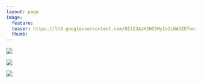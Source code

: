 ```yaml
---
layout: page
image:
  feature:
  teaser: https://lh3.googleusercontent.com/OI1Z3AzK3NCSMyIs3LNdJZETovx_lhFgxesfipfEy2esotxqVUimJGzC-Z1SwMeKZHHwj9_6Gfomj0oiRGT6ZaAPrSfqK1EZ4pH1v_ME6fd2nhW07LIvGEe1FfvzB0ohHOXYn9U8fVIC4veFXXjAsYSuwDUJvKrTozJwWb8Qfjj32ZF46vGg70gm1heKONSA4U58eoLlTEZzubs3b4cVcrPeaiyHkcDoWUK5fXv8blirIRc_uO1MDVGuOj4c8vxXNGqNclJTfNi5J0haYXSUdZyM9sv3XvPzqU61kyq581quA8fkL-Twnz5o4FmUqMZNCgaSt-GvvzYj9jruUicDlvleyx8q-Ftvx-O8dFqAoWW9C2ntsq7gdXRlIbk8Qe6YeunAa9itL5GqTrEI2DfZ7KPFioA8OZosBibs4iXSEjHi2eiB0U6_sIRkqtf3Y2zHCaZTuIa-VbuxqA8h2RhdqlB0m5dpCmK261kz1Tvgkfr8wDA6EirGG21WPzKe8dtkh-qZ0wdYP6fYyO9LFH9rA7CrsYdqfnzMBammGXhTOvg=w245
  thumb:
---
```


[![](https://lh3.googleusercontent.com/7_oVU-k3qDou9iBxyKq0g0307HL2WC_XK5Z3oPuv-rrDkzmmz31AzUlFIE5iSzGDm9lJBiNkwDFzh6-UrDAVUz4i6BBlkvR4_2q0iRxse5FaVVW1SuO9NHtGL1u3btBtcuyLtlKuhnUpRmk1aUaQfwcqFYRSu8L9VdX4z2Wwkgl0nCxRDEeROkKDGbHacf0AM0kckRusW2bFry4oWOZo2n2ObfyRCHejymmdCfDl3UvmMa_U8js6swzZT6mDIJquiEe7VoO9suihMRHUQMkiLvGC7j0VkKtVcrZlDjQo1WGpWQSH-E2j25weOa9revpAVTzybSYpKwGRKOxyqGsxTPwVy_azluMkUBg1wzESeJOJdyaEhS9VqIVBxlCOYf9mdWNjGnArm9gBu9LZbM6Gw0s4HI0Bft2wnDWz52_Q2aqUUcpDt5o7n1TAtb7i1MdlIk1pames_DS-9nm0IKuiXI5GQaS33kKpFW7U9lfnAJIItpBFpi8tdaif5VlVSVLubs5kb2e-d_u-ErO75MJ6kp0aqal5WOzpiPxxDKQPCUY=w800)](https://lh3.googleusercontent.com/7_oVU-k3qDou9iBxyKq0g0307HL2WC_XK5Z3oPuv-rrDkzmmz31AzUlFIE5iSzGDm9lJBiNkwDFzh6-UrDAVUz4i6BBlkvR4_2q0iRxse5FaVVW1SuO9NHtGL1u3btBtcuyLtlKuhnUpRmk1aUaQfwcqFYRSu8L9VdX4z2Wwkgl0nCxRDEeROkKDGbHacf0AM0kckRusW2bFry4oWOZo2n2ObfyRCHejymmdCfDl3UvmMa_U8js6swzZT6mDIJquiEe7VoO9suihMRHUQMkiLvGC7j0VkKtVcrZlDjQo1WGpWQSH-E2j25weOa9revpAVTzybSYpKwGRKOxyqGsxTPwVy_azluMkUBg1wzESeJOJdyaEhS9VqIVBxlCOYf9mdWNjGnArm9gBu9LZbM6Gw0s4HI0Bft2wnDWz52_Q2aqUUcpDt5o7n1TAtb7i1MdlIk1pames_DS-9nm0IKuiXI5GQaS33kKpFW7U9lfnAJIItpBFpi8tdaif5VlVSVLubs5kb2e-d_u-ErO75MJ6kp0aqal5WOzpiPxxDKQPCUY=s0)

[![](https://lh3.googleusercontent.com/rfdbuxz8TTVz5QF1-pHUOYv11Kg_v4aVuxNEDd-49RBpw-EwORAlUafXjWIRMuLKF5xtSzwegwXwKdZHCuuyRZfWfW43FI-3kSuWgBDdHF_EjH3CGyE82NUQXtPQAHt2EXxJqUI_FTygbWXGHkZLYWceVwpDNftkaYwkzQENl9zwtckgyT_3LR8TZA1_keufzrEQNGlG7MPFucifnFJr0pw3ub7JYQSZ-wlBGtmjxUCtykFfVC8OGkub-rRcC8sDihvQ8xQGFTEA1Fs7_QCWVggt9wF_3Eg2JUuoUJYUm53HGGpasGQNIrGzjKKLY1WAeBm-n4n05bBnREFfjOaOXxvmAOfQuimLD2zS6DDsXIazI-Ef37jdbWL7Vp_xeq-F3qrlLJG_fa7R0-mbuIUSIYznLImRaMHcqwvZE7aZpNgqGUtgMWeYAeMm7dIvP0Ux_AQXgHOVNEFwwMPuTLgZxUrFbkJGg6DfA51ow3zFXksQVlILEh18-0ewvFtbAD13GJzulABEhMEHZgMzbIyYzQBg6AfepF3FcGjMZII4Aoc=w800)](https://lh3.googleusercontent.com/rfdbuxz8TTVz5QF1-pHUOYv11Kg_v4aVuxNEDd-49RBpw-EwORAlUafXjWIRMuLKF5xtSzwegwXwKdZHCuuyRZfWfW43FI-3kSuWgBDdHF_EjH3CGyE82NUQXtPQAHt2EXxJqUI_FTygbWXGHkZLYWceVwpDNftkaYwkzQENl9zwtckgyT_3LR8TZA1_keufzrEQNGlG7MPFucifnFJr0pw3ub7JYQSZ-wlBGtmjxUCtykFfVC8OGkub-rRcC8sDihvQ8xQGFTEA1Fs7_QCWVggt9wF_3Eg2JUuoUJYUm53HGGpasGQNIrGzjKKLY1WAeBm-n4n05bBnREFfjOaOXxvmAOfQuimLD2zS6DDsXIazI-Ef37jdbWL7Vp_xeq-F3qrlLJG_fa7R0-mbuIUSIYznLImRaMHcqwvZE7aZpNgqGUtgMWeYAeMm7dIvP0Ux_AQXgHOVNEFwwMPuTLgZxUrFbkJGg6DfA51ow3zFXksQVlILEh18-0ewvFtbAD13GJzulABEhMEHZgMzbIyYzQBg6AfepF3FcGjMZII4Aoc=s0)

[![](https://lh3.googleusercontent.com/kYbMl8ro5s1pOLvIXfPcqAfUXm8o2DsHRYFdOognaOL9oDgosAA98E0sK3gSHu8iEsgtL66KNn3U6i0VDX1dHIAdsbuudC-n_laio_-_6fMAn-xEmAiPXuqP1LaeW4Tdy7hct2fXRs69qIKqTTmOHL57H0P4cwuZwREzqnR6jIFUmXiZEipCEgbLjw0UsE1IfmtyFUgt4U7zo6l7H5-i9DldAdsIuwRW8m_Wc-r78Kvzr2wQgVPTJPCStzxoo95ue4YTzxG0X6ZM_RSVlE_pplowO0Kpg415sjsNTLdRkfLhfhA5xgTCaSAvpoIhLh52b_sld7-6ACLlzYNsd90UVD6c_SnSLFdy9bdtcmIHnOZe8p1beuDIqOZZLu6ebkGAfq0GtTKrq67ynRZZJXoKk3JEIJzEec-l3m5LD5ls3iRlP-LsULjlBMWIYBzYR0cez1-xoV-hpdo6oYx_404mVN5CKeSCsZuZVRmEn8QRCRzIh2j74U1oO7P3AhjmAoTtYBFqFYHp2HgXjp-VtmHMw9Jp6-sARx7_URustBvOujw=w800)](https://lh3.googleusercontent.com/kYbMl8ro5s1pOLvIXfPcqAfUXm8o2DsHRYFdOognaOL9oDgosAA98E0sK3gSHu8iEsgtL66KNn3U6i0VDX1dHIAdsbuudC-n_laio_-_6fMAn-xEmAiPXuqP1LaeW4Tdy7hct2fXRs69qIKqTTmOHL57H0P4cwuZwREzqnR6jIFUmXiZEipCEgbLjw0UsE1IfmtyFUgt4U7zo6l7H5-i9DldAdsIuwRW8m_Wc-r78Kvzr2wQgVPTJPCStzxoo95ue4YTzxG0X6ZM_RSVlE_pplowO0Kpg415sjsNTLdRkfLhfhA5xgTCaSAvpoIhLh52b_sld7-6ACLlzYNsd90UVD6c_SnSLFdy9bdtcmIHnOZe8p1beuDIqOZZLu6ebkGAfq0GtTKrq67ynRZZJXoKk3JEIJzEec-l3m5LD5ls3iRlP-LsULjlBMWIYBzYR0cez1-xoV-hpdo6oYx_404mVN5CKeSCsZuZVRmEn8QRCRzIh2j74U1oO7P3AhjmAoTtYBFqFYHp2HgXjp-VtmHMw9Jp6-sARx7_URustBvOujw=s0)
